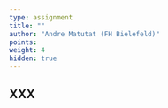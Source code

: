 ```yaml
---
type: assignment
title: ""
author: "Andre Matutat (FH Bielefeld)"
points:
weight: 4
hidden: true
---
```



## XXX
